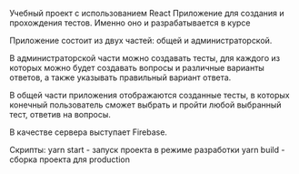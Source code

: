 Учебный проект с использованием React
Приложение для создания и прохождения тестов. Именно оно и разрабатывается в курсе

Приложение состоит из двух частей: общей и администраторской.

В администраторской части можно создавать тесты, для каждого из которых можно будет создавать вопросы и различные варианты ответов, а также указывать правильный вариант ответа.

В общей части приложения отображаются созданные тесты, в которых конечный пользователь сможет выбрать и пройти любой выбранный тест, ответив на вопросы.

В качестве сервера выступает Firebase.

Скрипты:
yarn start - запуск проекта в режиме разработки
yarn build - сборка проекта для production

